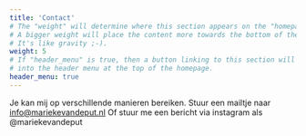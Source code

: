 ```yaml
---
title: 'Contact'
# The "weight" will determine where this section appears on the "homepage".
# A bigger weight will place the content more towards the bottom of the page.
# It's like gravity ;-).
weight: 5
# If "header_menu" is true, then a button linking to this section will be placed
# into the header menu at the top of the homepage.
header_menu: true
---
```

Je kan mij op verschillende manieren bereiken. Stuur een mailtje naar info@mariekevandeput.nl
Of stuur me een bericht via instagram als @mariekevandeput
